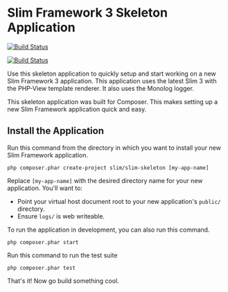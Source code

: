 # Slim Framework 3 Skeleton Application
[![Build Status](https://travis-ci.org/marcosdalte/api_baladay.svg?branch=master)](https://api.travis-ci.org/marcosdalte/api_baladay)

[![Build Status](https://travis-ci.org/marcosdalte/api_baladay.svg?branch=development)](https://travis-ci.org/marcosdalte/api_baladay)
    
Use this skeleton application to quickly setup and start working on a new Slim Framework 3 application. This application uses the latest Slim 3 with the PHP-View template renderer. It also uses the Monolog logger.

This skeleton application was built for Composer. This makes setting up a new Slim Framework application quick and easy.

## Install the Application

Run this command from the directory in which you want to install your new Slim Framework application.

    php composer.phar create-project slim/slim-skeleton [my-app-name]

Replace `[my-app-name]` with the desired directory name for your new application. You'll want to:

* Point your virtual host document root to your new application's `public/` directory.
* Ensure `logs/` is web writeable.

To run the application in development, you can also run this command. 

	php composer.phar start

Run this command to run the test suite

	php composer.phar test

That's it! Now go build something cool.
